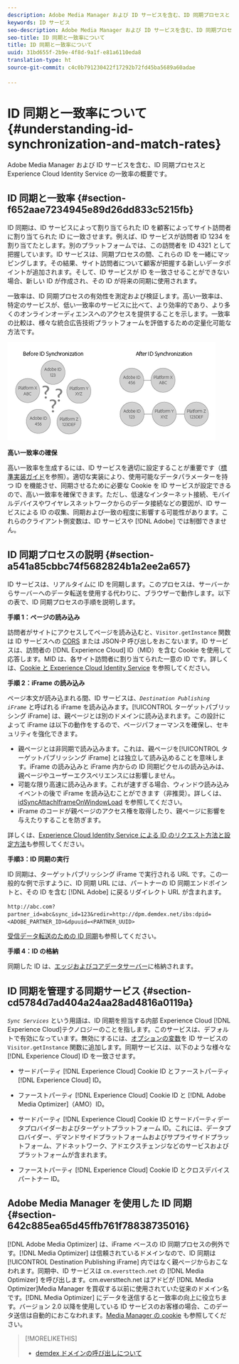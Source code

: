```yaml
---
description: Adobe Media Manager および ID サービスを含む、ID 同期プロセスと Experience Cloud Identity Service の一致率の概要です。
keywords: ID サービス
seo-description: Adobe Media Manager および ID サービスを含む、ID 同期プロセスと Experience Cloud Identity Service の一致率の概要です。
seo-title: ID 同期と一致率について
title: ID 同期と一致率について
uuid: 31bd655f-2b9e-4f8d-9a1f-e81a6110eda8
translation-type: ht
source-git-commit: c4c0b791230422f17292b72fd45ba5689a60adae

---
```



# ID 同期と一致率について{#understanding-id-synchronization-and-match-rates}

Adobe Media Manager および ID サービスを含む、ID 同期プロセスと Experience Cloud Identity Service の一致率の概要です。

## ID 同期と一致率 {#section-f652aae7234945e89d26dd833c5215fb}

ID 同期は、ID サービスによって割り当てられた ID を顧客によってサイト訪問者に割り当てられた ID に一致させます。例えば、ID サービスが訪問者 ID 1234 を割り当てたとします。別のプラットフォームでは、この訪問者を ID 4321 として把握しています。ID サービスは、同期プロセスの間、これらの ID を一緒にマッピングします。その結果、サイト訪問者について顧客が把握する新しいデータポイントが追加されます。そして、ID サービスが ID を一致させることができない場合、新しい ID が作成され、その ID が将来の同期に使用されます。

一致率は、ID 同期プロセスの有効性を測定および検証します。高い一致率は、特定のサービスが、低い一致率のサービスに比べて、より効率的であり、より多くのオンラインオーディエンスへのアクセスを提供することを示します。一致率の比較は、様々な統合広告技術プラットフォームを評価するための定量化可能な方法です。

![](assets/idsync2.png)

**高い一致率の確保**

高い一致率を生成するには、ID サービスを適切に設定することが重要です（[標準実装ガイド](../implementation-guides/standard.md#concept-89cd0199a9634fc48644f2d61e3d2445)を参照）。適切な実装により、使用可能なデータパラメーターを持つ ID を機能させ、同期させるために必要な Cookie を ID サービスが設定できるので、高い一致率を確保できます。ただし、低速なインターネット接続、モバイルデバイスやワイヤレスネットワークからのデータ接続などの要因が、ID サービスによる ID の収集、同期および一致の程度に影響する可能性があります。これらのクライアント側変数は、ID サービスや [!DNL Adobe] では制御できません。

## ID 同期プロセスの説明 {#section-a541a85cbbc74f5682824b1a2ee2a657}

ID サービスは、リアルタイムに ID を同期します。このプロセスは、サーバーからサーバーへのデータ転送を使用する代わりに、ブラウザーで動作します。以下の表で、ID 同期プロセスの手順を説明します。

**手順 1：ページの読み込み**

訪問者がサイトにアクセスしてページを読み込むと、`Visitor.getInstance` 関数は ID サービスへの [CORS](../reference/cors.md#concept-6c280446990d46d88ba9da15d2dcc758) または JSON-P 呼び出しをおこないます。ID サービスは、訪問者の [!DNL Experience Cloud] ID（MID）を含む Cookie を使用して応答します。MID は、各サイト訪問者に割り当てられた一意の ID です。詳しくは、[Cookie と Experience Cloud Identity Service](../introduction/cookies.md) を参照してください。

**手順 2：iFrame の読み込み**

ページ本文が読み込まれる間、ID サービスは、*`Destination Publishing iFrame`* と呼ばれる iFrame を読み込みます。[!UICONTROL ターゲットパブリッシング iFrame] は、親ページとは別のドメインに読み込まれます。この設計によって iFrame は以下の動作をするので、ページパフォーマンスを確保し、セキュリティを強化できます。

* 親ページとは非同期で読み込みます。これは、親ページを[!UICONTROL ターゲットパブリッシング iFrame] とは独立して読み込めることを意味します。iFrame の読み込みと iFrame 内からの ID 同期ピクセルの読み込みは、親ページやユーザーエクスペリエンスには影響しません。
* 可能な限り高速に読み込みます。これが速すぎる場合、ウィンドウ読み込みイベントの後で iFrame を読み込むことができます（非推奨）。詳しくは、[idSyncAttachIframeOnWindowLoad](../library/function-vars/idsyncattachiframeonwindowload.md#reference-b86b7112e0814a4c82c4e24c158508f4) を参照してください。
* iFrame のコードが親ページのアクセス権を取得したり、親ページに影響を与えたりすることを防ぎます。

詳しくは、[Experience Cloud Identity Service による ID のリクエスト方法と設定方法](../introduction/id-request.md#concept-2caacebb1d244402816760e9b8bcef6a)も参照してください。

**手順3：ID 同期の実行**

ID 同期は、ターゲットパブリッシング iFrame で実行される URL です。この一般的な例で示すように、ID 同期 URL には、パートナーの ID 同期エンドポイントと、その ID を含む [!DNL Adobe] に戻るリダイレクト URL が含まれます。

`http://abc.com?partner_id=abc&sync_id=123&redir=http://dpm.demdex.net/ibs:dpid=<ADOBE_PARTNER_ID>&dpuuid=<PARTNER_UUID>`

[受信データ転送のための ID 同期](https://docs.adobe.com/content/help/ja-JP/audience-manager/user-guide/implementation-integration-guides/sending-audience-data/batch-data-transfer-process/id-sync-http.translate.html)も参照してください。

**手順 4：ID の格納**

同期した ID は、[エッジおよびコアデータサーバー](https://docs.adobe.com/content/help/ja-JP/audience-manager/user-guide/reference/system-components/components-edge.translate.html)に格納されます。

## ID 同期を管理する同期サービス {#section-cd5784d7ad404a24aa28ad4816a0119a}

*`Sync Services`* という用語は、ID 同期を担当する内部 Experience Cloud [!DNL Experience Cloud]テクノロジーのことを指します。このサービスは、デフォルトで有効になっています。無効にするには、[オプションの変数](../library/function-vars/disableidsync.md#reference-589d6b489ac64eddb5a7ff758945e414)を ID サービスの `Visitor.getInstance` 関数に追加します。同期サービスは、以下のような様々な [!DNL Experience Cloud] ID を一致させます。

* サードパーティ [!DNL Experience Cloud] Cookie ID とファーストパーティ [!DNL Experience Cloud] ID。

* ファーストパーティ [!DNL Experience Cloud] Cookie ID と [!DNL Adobe Media Optimizer]（AMO）ID。

* サードパーティ [!DNL Experience Cloud] Cookie ID とサードパーティデータプロバイダーおよびターゲットプラットフォーム ID。これには、データプロバイダー、デマンドサイドプラットフォームおよびサプライサイドプラットフォーム、アドネットワーク、アドエクスチェンジなどのサービスおよびプラットフォームが含まれます。
* ファーストパーティ [!DNL Experience Cloud] Cookie ID とクロスデバイスパートナー ID。

## Adobe Media Manager を使用した ID 同期 {#section-642c885ea65d45ffb761f78838735016}

[!DNL Adobe Media Optimizer] は、iFrame ベースの ID 同期プロセスの例外です。[!DNL Media Optimizer] は信頼されているドメインなので、ID 同期は [!UICONTROL Destination Publishing iFrame] 内ではなく親ページからおこなわれます。同期中、ID サービスは `cm.eversttech.net` の [!DNL Media Optimizer] を呼び出します。cm.eversttech.net はアドビが [!DNL Media Optimizer]Media Manager を買収する以前に使用されていた従来のドメイン名です。[!DNL Media Optimizer] にデータを送信すると一致率の向上に役立ちます。バージョン 2.0 以降を使用している ID サービスのお客様の場合、このデータ送信は自動的におこなわれます。[Media Manager の cookie](https://marketing.adobe.com/resources/help/ja_JP/whitepapers/cookies/cookies_media_optimizer.html) も参照してください。

>[!MORELIKETHIS]
>
>* [demdex ドメインの呼び出しについて](https://docs.adobe.com/content/help/ja-JP/audience-manager/user-guide/reference/demdex-calls.translate.html)

